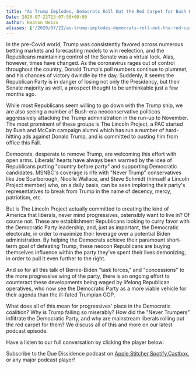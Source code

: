 ```yaml
---
title: "As Trump Implodes, Democrats Roll Out the Red Carpet for Bush Era Republicans"
Date: 2020-07-22T13:07:50+00:00
author: Keaton Weiss
aliases: ["/2020/07/22/as-trump-implodes-democrats-roll-out-the-red-carpet-for-bush-era-republicans"]
---
```


In the pre-Covid world, Trump was consistently favored across numerous betting markets and forecasting models to win reelection, and the Republicans maintaining control of the Senate was a virtual lock. Alas, however, times have changed. As the coronavirus rages out of control throughout the country, Donald Trump's poll numbers continue to plummet, and his chances of victory dwindle by the day. Suddenly, it seems the Republican Party is in danger of losing not only the Presidency, but their Senate majority as well, a prospect thought to be unthinkable just a few months ago.

While most Republicans seem willing to go down with the Trump ship, we are also seeing a number of Bush-era neoconservative politicos aggressively attacking the Trump administration in the run-up to November. The most prominent of these groups is The Lincoln Project, a PAC started by Bush and McCain campaign alumni which has run a number of hard-hitting ads against Donald Trump, and is committed to ousting him from office this Fall. 

Democrats, desperate to remove Trump, are welcoming this effort with open arms. Liberals' hearts have always been warmed by the idea of Republicans putting "country before party" and supporting Democratic candidates. MSNBC's coverage is rife with "Never Trump" conservatives like Joe Scarborough, Nicolle Wallace, and Steve Schmidt (himself a Lincoln Project member) who, on a daily basis, can be seen imploring their party's representatives to break from Trump in the name of decency, mercy, patriotism, etc. 

But is The Lincoln Project actually committed to creating the kind of America that liberals, never mind progressives, ostensibly want to live in? Of course not. These are establishment Republicans looking to curry favor with the Democratic Party leadership, and, just as important, the Democratic electorate, in order to maximize their leverage over a potential Biden administration. By helping the Democrats achieve their paramount short-term goal of defeating Trump, these neocon Republicans are buying themselves influence within the party they've spent their lives demonizing, in order to pull it even further to the right. 

And so for all this talk of Bernie-Biden "task forces," and "concessions" to the more progressive wing of the party, there is an ongoing effort to counteract these developments being waged by lifelong Republican operatives, who now see the Democratic Party as a more viable vehicle for their agenda than the ill-fated Trumpian GOP. 

What does all of this mean for progressives' place in the Democratic coalition? Why is Trump failing so miserably? How did the "Never Trumpers" infiltrate the Democratic Party, and why are mainstream liberals rolling out the red carpet for them? We discuss all of this and more on our latest podcast episode.

Have a listen to our full conversation by clicking the player below:

Subscribe to the Due Dissidence podcast on [Apple,](https://podcasts.apple.com/us/podcast/due-dissidence/id1457244081)[Stitcher](https://www.stitcher.com/podcast/due-dissidence)[,](https://podcasts.apple.com/us/podcast/due-dissidence/id1457244081)[Spotify](https://open.spotify.com/show/3jDky0r8Cg0vlYuORwWhaE)[,](https://podcasts.apple.com/us/podcast/due-dissidence/id1457244081)[Castbox](https://castbox.fm/channel/Due-Dissidence%7D-id2086184?country=us)[,](https://podcasts.apple.com/us/podcast/due-dissidence/id1457244081) or any major podcast player!
